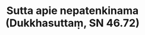 ---
layout: page
title: 'Sutta apie nepatenkinama (Dukkhasuttaṃ, SN 46.72)'
category: susijusios suttos
index: Dukkha
sortIndex: 46072
tags: Dukkha
suttacentral: sn46.72
---